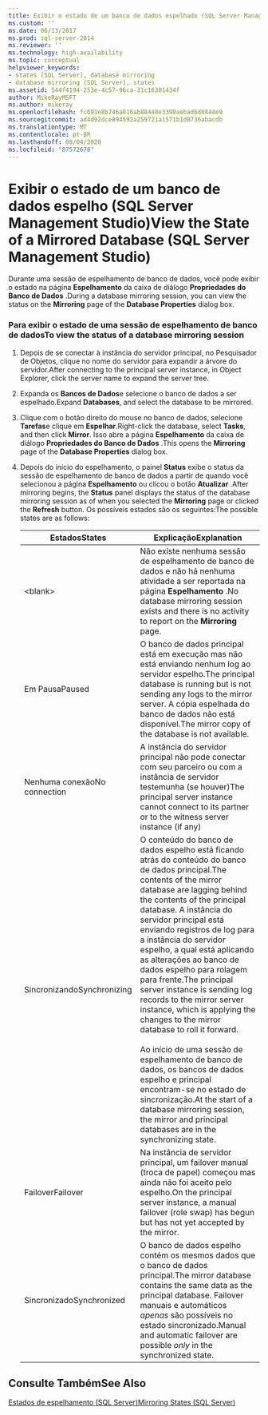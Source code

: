 ```yaml
---
title: Exibir o estado de um banco de dados espelhado (SQL Server Management Studio) | Microsoft Docs
ms.custom: ''
ms.date: 06/13/2017
ms.prod: sql-server-2014
ms.reviewer: ''
ms.technology: high-availability
ms.topic: conceptual
helpviewer_keywords:
- states [SQL Server], database mirroring
- database mirroring [SQL Server], states
ms.assetid: 544f4194-253e-4c57-96ca-31c16301434f
author: MikeRayMSFT
ms.author: mikeray
ms.openlocfilehash: fc691e8b746a816ab88448e3399aebad6d8844e9
ms.sourcegitcommit: ad4d92dce894592a259721a1571b1d8736abacdb
ms.translationtype: MT
ms.contentlocale: pt-BR
ms.lasthandoff: 08/04/2020
ms.locfileid: "87572678"
---
```

# <a name="view-the-state-of-a-mirrored-database-sql-server-management-studio"></a><span data-ttu-id="7c7c6-102">Exibir o estado de um banco de dados espelho (SQL Server Management Studio)</span><span class="sxs-lookup"><span data-stu-id="7c7c6-102">View the State of a Mirrored Database (SQL Server Management Studio)</span></span>
  <span data-ttu-id="7c7c6-103">Durante uma sessão de espelhamento de banco de dados, você pode exibir o estado na página **Espelhamento** da caixa de diálogo **Propriedades do Banco de Dados** .</span><span class="sxs-lookup"><span data-stu-id="7c7c6-103">During a database mirroring session, you can view the status on the **Mirroring** page of the **Database Properties** dialog box.</span></span>  
  
### <a name="to-view-the-status-of-a-database-mirroring-session"></a><span data-ttu-id="7c7c6-104">Para exibir o estado de uma sessão de espelhamento de banco de dados</span><span class="sxs-lookup"><span data-stu-id="7c7c6-104">To view the status of a database mirroring session</span></span>  
  
1.  <span data-ttu-id="7c7c6-105">Depois de se conectar à instância do servidor principal, no Pesquisador de Objetos, clique no nome do servidor para expandir a árvore do servidor.</span><span class="sxs-lookup"><span data-stu-id="7c7c6-105">After connecting to the principal server instance, in Object Explorer, click the server name to expand the server tree.</span></span>  
  
2.  <span data-ttu-id="7c7c6-106">Expanda os **Bancos de Dados**e selecione o banco de dados a ser espelhado.</span><span class="sxs-lookup"><span data-stu-id="7c7c6-106">Expand **Databases**, and select the database to be mirrored.</span></span>  
  
3.  <span data-ttu-id="7c7c6-107">Clique com o botão direito do mouse no banco de dados, selecione **Tarefas**e clique em **Espelhar**.</span><span class="sxs-lookup"><span data-stu-id="7c7c6-107">Right-click the database, select **Tasks**, and then click **Mirror**.</span></span> <span data-ttu-id="7c7c6-108">Isso abre a página **Espelhamento** da caixa de diálogo **Propriedades do Banco de Dados** .</span><span class="sxs-lookup"><span data-stu-id="7c7c6-108">This opens the **Mirroring** page of the **Database Properties** dialog box.</span></span>  
  
4.  <span data-ttu-id="7c7c6-109">Depois do início do espelhamento, o painel **Status** exibe o status da sessão de espelhamento de banco de dados a partir de quando você selecionou a página **Espelhamento** ou clicou o botão **Atualizar** .</span><span class="sxs-lookup"><span data-stu-id="7c7c6-109">After mirroring begins, the **Status** panel displays the status of the database mirroring session as of when you selected the **Mirroring** page or clicked the **Refresh** button.</span></span> <span data-ttu-id="7c7c6-110">Os possíveis estados são os seguintes:</span><span class="sxs-lookup"><span data-stu-id="7c7c6-110">The possible states are as follows:</span></span>  
  
    |<span data-ttu-id="7c7c6-111">Estados</span><span class="sxs-lookup"><span data-stu-id="7c7c6-111">States</span></span>|<span data-ttu-id="7c7c6-112">Explicação</span><span class="sxs-lookup"><span data-stu-id="7c7c6-112">Explanation</span></span>|  
    |------------|-----------------|  
    |\<blank>|<span data-ttu-id="7c7c6-113">Não existe nenhuma sessão de espelhamento de banco de dados e não há nenhuma atividade a ser reportada na página **Espelhamento** .</span><span class="sxs-lookup"><span data-stu-id="7c7c6-113">No database mirroring session exists and there is no activity to report on the **Mirroring** page.</span></span>|  
    |<span data-ttu-id="7c7c6-114">Em Pausa</span><span class="sxs-lookup"><span data-stu-id="7c7c6-114">Paused</span></span>|<span data-ttu-id="7c7c6-115">O banco de dados principal está em execução mas não está enviando nenhum log ao servidor espelho.</span><span class="sxs-lookup"><span data-stu-id="7c7c6-115">The principal database is running but is not sending any logs to the mirror server.</span></span> <span data-ttu-id="7c7c6-116">A cópia espelhada do banco de dados não está disponível.</span><span class="sxs-lookup"><span data-stu-id="7c7c6-116">The mirror copy of the database is not available.</span></span>|  
    |<span data-ttu-id="7c7c6-117">Nenhuma conexão</span><span class="sxs-lookup"><span data-stu-id="7c7c6-117">No connection</span></span>|<span data-ttu-id="7c7c6-118">A instância do servidor principal não pode conectar com seu parceiro ou com a instância de servidor testemunha (se houver)</span><span class="sxs-lookup"><span data-stu-id="7c7c6-118">The principal server instance cannot connect to its partner or to the witness server instance (if any)</span></span>|  
    |<span data-ttu-id="7c7c6-119">Sincronizando</span><span class="sxs-lookup"><span data-stu-id="7c7c6-119">Synchronizing</span></span>|<span data-ttu-id="7c7c6-120">O conteúdo do banco de dados espelho está ficando atrás do conteúdo do banco de dados principal.</span><span class="sxs-lookup"><span data-stu-id="7c7c6-120">The contents of the mirror database are lagging behind the contents of the principal database.</span></span> <span data-ttu-id="7c7c6-121">A instância do servidor principal está enviando registros de log para a instância do servidor espelho, a qual está aplicando as alterações ao banco de dados espelho para rolagem para frente.</span><span class="sxs-lookup"><span data-stu-id="7c7c6-121">The principal server instance is sending log records to the mirror server instance, which is applying the changes to the mirror database to roll it forward.</span></span><br /><br /> <span data-ttu-id="7c7c6-122">Ao início de uma sessão de espelhamento de banco de dados, os bancos de dados espelho e principal encontram-se no estado de sincronização.</span><span class="sxs-lookup"><span data-stu-id="7c7c6-122">At the start of a database mirroring session, the mirror and principal databases are in the synchronizing state.</span></span>|  
    |<span data-ttu-id="7c7c6-123">Failover</span><span class="sxs-lookup"><span data-stu-id="7c7c6-123">Failover</span></span>|<span data-ttu-id="7c7c6-124">Na instância de servidor principal, um failover manual (troca de papel) começou mas ainda não foi aceito pelo espelho.</span><span class="sxs-lookup"><span data-stu-id="7c7c6-124">On the principal server instance, a manual failover (role swap) has begun but has not yet accepted by the mirror.</span></span>|  
    |<span data-ttu-id="7c7c6-125">Sincronizado</span><span class="sxs-lookup"><span data-stu-id="7c7c6-125">Synchronized</span></span>|<span data-ttu-id="7c7c6-126">O banco de dados espelho contém os mesmos dados que o banco de dados principal.</span><span class="sxs-lookup"><span data-stu-id="7c7c6-126">The mirror database contains the same data as the principal database.</span></span> <span data-ttu-id="7c7c6-127">Failover manuais e automáticos *apenas* são possíveis no estado sincronizado.</span><span class="sxs-lookup"><span data-stu-id="7c7c6-127">Manual and automatic failover are possible *only* in the synchronized state.</span></span>|  
  
## <a name="see-also"></a><span data-ttu-id="7c7c6-128">Consulte Também</span><span class="sxs-lookup"><span data-stu-id="7c7c6-128">See Also</span></span>  
 [<span data-ttu-id="7c7c6-129">Estados de espelhamento &#40;SQL Server&#41;</span><span class="sxs-lookup"><span data-stu-id="7c7c6-129">Mirroring States &#40;SQL Server&#41;</span></span>](mirroring-states-sql-server.md)  
  
  
